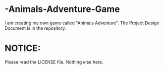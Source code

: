 # -Animals-Adventure-Game
I am creating my own game called "Animals Adventure". The Project Design Document is in the repository.
# NOTICE:
Please read the LICENSE file.
Nothing else here.
